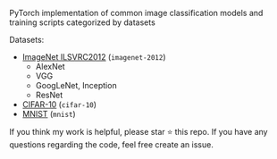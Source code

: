 PyTorch implementation of common image classification models and training scripts categorized by datasets

Datasets:

- [ImageNet ILSVRC2012](http://www.image-net.org/challenges/LSVRC/2012/) (`imagenet-2012`)
    * AlexNet
    * VGG
    * GoogLeNet, Inception
    * ResNet
- [CIFAR-10](https://www.cs.toronto.edu/~kriz/cifar.html) (`cifar-10`)
- [MNIST](http://yann.lecun.com/exdb/mnist/) (`mnist`)

If you think my work is helpful, please star ⭐ this repo. If you have any questions regarding the code, feel free create an issue.